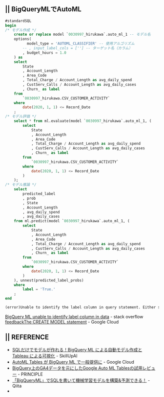 ## || BigQueryMLでAutoML
```sql
#standardSQL
begin
/* モデル作成 */
    create or replace model `0030997_hirukawa`.auto_ml_1 -- モデル名
    options(
          model_type = 'AUTOML_CLASSIFIER' -- 使用アルゴリズム
        -- , input_label_cols = [''] -- ターゲット名（カラム）
        , budget_hours = 1.0
    ) as
    select
        State
        , Account_Length
        , Area_Code
        , Total_Charge / Account_Length as avg_daily_spend
        , CustServ_Calls / Account_Length as avg_daily_cases
        , Churn_ as label
    from  
        `0030997_hirukawa.CSV_CUSTOMER_ACTIVITY`
    where
        date(2020, 1, 1) <= Record_Date
    ;
/* モデル評価 */
    select * from ml.evaluate(model `0030997_hirukawa`.auto_ml_1, (
        select
            State
            , Account_Length
            , Area_Code
            , Total_Charge / Account_Length as avg_daily_spend
            , CustServ_Calls / Account_Length as avg_daily_cases
            , Churn_ as label
        from  
            `0030997_hirukawa.CSV_CUSTOMER_ACTIVITY`
        where
            date(2020, 1, 1) <= Record_Date
        )
    );
/* モデル推論 */
    select
        predicted_label
        , prob
        , State
        , Account_Length
        , avg_daily_spend
        , avg_daily_cases
    from ml.predict(model `0030997_hirukawa`.auto_ml_1, (
        select
            State
            , Account_Length
            , Area_Code
            , Total_Charge / Account_Length as avg_daily_spend
            , CustServ_Calls / Account_Length as avg_daily_cases
            , Churn_ as label
        from  
            `0030997_hirukawa.CSV_CUSTOMER_ACTIVITY`
        where
            date(2020, 1, 1) <= Record_Date
        )
    ), unnest(predicted_label_probs)
    where
        label = 'True.'
    ;
end
```

```txt
(error)Unable to identify the label column in query statement. Either specify the label column using OPTIONS(input_label_cols=['your_label_col']) or name the label column in the data as 'label'.
```
[BigQuery ML unable to identify label column in data](https://stackoverflow.com/questions/54151811/bigquery-ml-unable-to-identify-label-column-in-data) - stack overflow
[feedbackThe CREATE MODEL statement](https://cloud.google.com/bigquery-ml/docs/reference/standard-sql/bigqueryml-syntax-create) - Google Cloud


## || REFERENCE
+ [SQLだけでモデルが作れる！BigQuery ML による自動モデル作成と Tableau による可視化](https://www.skillupai.com/blog/tech/bigquery-tableau/) - SkillUpAI
+ [AutoML Tables が BigQuery ML で一般提供に](https://cloud.google.com/blog/ja/products/data-analytics/automl-tables-now-generally-available-bigquery-ml) - Google Cloud
+ [BigQuery上のGA4データを元にしたGoogle Auto ML Tablesの試用レビュー](https://www.principle-c.com/column/ga/ga4/review-ga4-google-auto-ml-tables/) - PRINCIPLE
+ [「BigQueryML」でSQLを書いて機械学習モデルを構築&予測できる！](https://qiita.com/s_yaginuma/items/b692d3716dcb06416ce0) - Qiita
+ 
